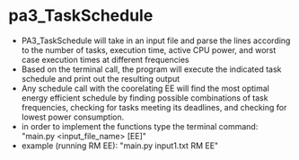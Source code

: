 # pa3_TaskSchedule
- PA3_TaskSchedule will take in an input file and parse the lines according to the number of tasks, execution time, active CPU power, and worst case execution times at different frequencies
- Based on the terminal call, the program will execute the indicated task schedule and print out the resulting output
- Any schedule call with the coorelating EE will find the most optimal energy efficient schedule by finding possible combinations of task frequencies, checking for tasks meeting its deadlines, and checking for lowest power consumption.
- in order to implement the functions type the terminal command: "main.py <input_file_name> <EDF or RM> [EE]"
- example (running RM EE): "main.py input1.txt RM EE"
